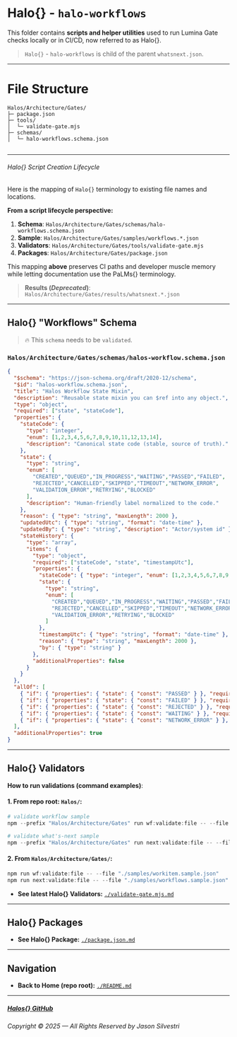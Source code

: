 ﻿# Halo\{\} - `halo-workflows`

This folder contains **scripts and helper utilities** used to run Lumina Gate checks locally or in CI/CD, now referred to as Halo{}.

> `Halo{}` - `halo-workflows` is child of the parent `whatsnext.json`.

--- 

# File Structure

```
Halos/Architecture/Gates/
├─ package.json
├─ tools/
│  └─ validate-gate.mjs
├─ schemas/
│  └─ halo-workflows.schema.json


```

---

###### Halo\{\} Script Creation Lifecycle

Here is the mapping of `Halo{}` terminology to existing file names and locations.

**From a script lifecycle perspective:**

1. **Schema**: `Halos/Architecture/Gates/schemas/halo-workflows.schema.json`
2. **Sample**: `Halos/Architecture/Gates/samples/workflows.*.json`
3. **Validators**: `Halos/Architecture/Gates/tools/validate-gate.mjs`
4. **Packages**: `Halos/Architecture/Gates/package.json`

This mapping **above** preserves CI paths and developer muscle memory while letting documentation use the PaLMs{} terminology.


> **Results (_Deprecated_)**: `Halos/Architecture/Gates/results/whatsnext.*.json`

---

## Halo\{\} "Workflows" Schema

> 🔥 This `schema` needs to be `validated`.

### `Halos/Architecture/Gates/schemas/halos-workflow.schema.json`

```json
{
  "$schema": "https://json-schema.org/draft/2020-12/schema",
  "$id": "halos-workflow.schema.json",
  "title": "Halos Workflow State Mixin",
  "description": "Reusable state mixin you can $ref into any object.",
  "type": "object",
  "required": ["state", "stateCode"],
  "properties": {
    "stateCode": {
      "type": "integer",
      "enum": [1,2,3,4,5,6,7,8,9,10,11,12,13,14],
      "description": "Canonical state code (stable, source of truth)."
    },
    "state": {
      "type": "string",
      "enum": [
        "CREATED","QUEUED","IN_PROGRESS","WAITING","PASSED","FAILED",
        "REJECTED","CANCELLED","SKIPPED","TIMEOUT","NETWORK_ERROR",
        "VALIDATION_ERROR","RETRYING","BLOCKED"
      ],
      "description": "Human-friendly label normalized to the code."
    },
    "reason": { "type": "string", "maxLength": 2000 },
    "updatedUtc": { "type": "string", "format": "date-time" },
    "updatedBy": { "type": "string", "description": "Actor/system id" },
    "stateHistory": {
      "type": "array",
      "items": {
        "type": "object",
        "required": ["stateCode", "state", "timestampUtc"],
        "properties": {
          "stateCode": { "type": "integer", "enum": [1,2,3,4,5,6,7,8,9,10,11,12,13,14] },
          "state": {
            "type": "string",
            "enum": [
              "CREATED","QUEUED","IN_PROGRESS","WAITING","PASSED","FAILED",
              "REJECTED","CANCELLED","SKIPPED","TIMEOUT","NETWORK_ERROR",
              "VALIDATION_ERROR","RETRYING","BLOCKED"
            ]
          },
          "timestampUtc": { "type": "string", "format": "date-time" },
          "reason": { "type": "string", "maxLength": 2000 },
          "by": { "type": "string" }
        },
        "additionalProperties": false
      }
    }
  },
  "allOf": [
    { "if": { "properties": { "state": { "const": "PASSED" } }, "required": ["state"] }, "then": { "properties": { "stateCode": { "const": 5 } } } },
    { "if": { "properties": { "state": { "const": "FAILED" } }, "required": ["state"] }, "then": { "properties": { "stateCode": { "const": 6 } } } },
    { "if": { "properties": { "state": { "const": "REJECTED" } }, "required": ["state"] }, "then": { "properties": { "stateCode": { "const": 7 } } } },
    { "if": { "properties": { "state": { "const": "WAITING" } }, "required": ["state"] }, "then": { "properties": { "stateCode": { "const": 4 } } } },
    { "if": { "properties": { "state": { "const": "NETWORK_ERROR" } }, "required": ["state"] }, "then": { "properties": { "stateCode": { "const": 11 } } } }
  ],
  "additionalProperties": true
}
```

---

## Halo\{\} Validators

**How to run validations (command examples)**:

#### 1. From repo root: `Halos/`:

```powershell
# validate workflow sample
npm --prefix "Halos/Architecture/Gates" run wf:validate:file -- --file "Halos/Halos/Architecture/Gates/samples/workitem.sample.json"

# validate what's-next sample
npm --prefix "Halos/Architecture/Gates" run next:validate:file -- --file "Halos/Halos/Architecture/Gates/samples/workflows.sample.json"
```

#### 2. From `Halos/Architecture/Gates/`:

```powershell
npm run wf:validate:file -- --file "./samples/workitem.sample.json"
npm run next:validate:file -- --file "./samples/workflows.sample.json"
```

- **See latest Halo\{\} Validators:** [`./validate-gate.mjs.md`](./validate-gate.mjs.md)

---

## Halo\{\} Packages

- **See Halo\{\} Package:** [`./package.json.md`](./package.json.md)

---

## Navigation

- **Back to Home (repo root):** [`./README.md`](./README.md)

---

##### [Halos\{\} GitHub](https://github.com/JasonSilvestri/Halos)

###### Copyright © 2025 — All Rights Reserved by Jason Silvestri
